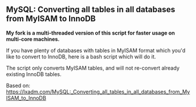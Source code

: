 ## MySQL: Converting all tables in all databases from MyISAM to InnoDB

<b>My fork is a multi-threaded version of this script for faster usage on multi-core machines.</b>

If you have plenty of databases with tables in MyISAM format which you'd like to convert to InnoDB, here is a bash script which will do it.

The script only converts MyISAM tables, and will not re-convert already existing InnoDB tables.

Based on: https://lxadm.com/MySQL:_Converting_all_tables_in_all_databases_from_MyISAM_to_InnoDB

